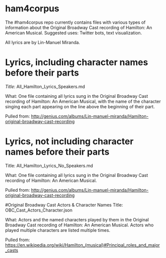 # ham4corpus
The #ham4corpus repo currently contains files with various types of information about the Original Broadway Cast recording of Hamilton: An American Musical. Suggested uses: Twitter bots, text visualization. 

All lyrics are by Lin-Manuel Miranda. 

# Lyrics, including character names before their parts
*Title*: All_Hamilton_Lyrics_Speakers.md

What: One file containing all lyrics sung in the Original Broadway Cast recording of Hamilton: An American Musical, with the name of the character singing each part appearing on the line above the beginning of their part.

Pulled from: http://genius.com/albums/Lin-manuel-miranda/Hamilton-original-broadway-cast-recording

# Lyrics, not including character names before their parts
Title: All_Hamilton_Lyrics_No_Speakers.md

What: One file containing all lyrics sung in the Original Broadway Cast recording of Hamilton: An American Musical.

Pulled from: http://genius.com/albums/Lin-manuel-miranda/Hamilton-original-broadway-cast-recording

#Original Broadway Cast Actors & Character Names
Title: OBC_Cast_Actors_Character.json

What: Actors and the named characters played by them in the Original Broadway Cast recording of Hamilton: An American Musical. Actors who played multiple characters are listed multiple times.

Pulled from: https://en.wikipedia.org/wiki/Hamilton_(musical)#Principal_roles_and_major_casts
